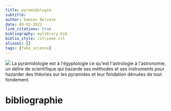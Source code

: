 ```yaml
---
title: pyramidologie
subtitle:
author: Damien Belvèze
date: 09-02-2022
link_citations: true
bibliography: mylibrary.bib
biblio_style: csl\ieee.csl
aliases: []
tags: [fake_science]
---
```


![](pyramidologie.jpg)
La pyramidologie est à l'égyptologie ce qu'est l'astrologie à l'astronomie, un délire de scientifique qui bazarde ses méthodes et ses instruments pour hazarder des théories sur les pyramides et leur fondation dénuées de tout fondement. 





# bibliographie

